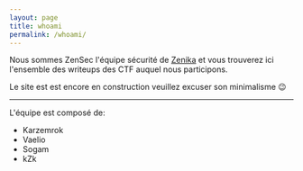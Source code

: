 ```yaml
---
layout: page
title: whoami
permalink: /whoami/
---
```


Nous sommes ZenSec l'équipe sécurité de [Zenika](https://zenika.com) et vous trouverez ici l'ensemble des writeups 
des CTF auquel nous participons.

Le site est est encore en construction veuillez excuser son minimalisme :wink:

----

L'équipe est composé de:

* Karzemrok
* Vaelio
* Sogam
* kZk


[Zenika]: https://zenika.com
